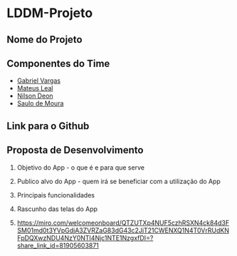 # LDDM-Projeto

## Nome do Projeto

## Componentes do Time

- [Gabriel Vargas](https://github.com/GabrielVargasBS)
- [Mateus Leal](https://github.com/mateus123finn)
- [Nilson Deon](https://github.com/NilsonDeon)
- [Saulo de Moura](https://github.com/SauloMFreitas)


## Link para o Github

## Proposta de Desenvolvimento

1. Objetivo do App - o que é e para que serve
2. Publico alvo do App - quem irá se beneficiar com a utilização do App
3. Principais funcionalidades
4. Rascunho das telas do App

5. https://miro.com/welcomeonboard/QTZUTXp4NUF5czhRSXN4ck84d3FSM01md0t3YVpGdjA3ZVRZaG83dG43c2JjT21CWENXQ1N4T0VrRUdKNFpDQXwzNDU4NzY0NTI4Njc1NTE1NzgxfDI=?share_link_id=81905603871
